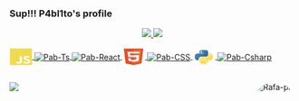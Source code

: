 ### Sup!!! P4bl1to's profile 

<div align="center">
  <a href="https://github.com/P4bl1to">
  <img height="120em" src="https://github-readme-stats.vercel.app/api?username=P4bl1to&show_icons=true&theme=tokyonight&include_all_commits=true&count_private=true"/>
  <img height="120em" src="https://github-readme-stats.vercel.app/api/top-langs/?username=P4bl1to&layout=compact&langs_count=7&theme=tokyonight"/>
</div>

  <div style="display: inline_block"><br>
  <img align="center" alt="Pab-Js" height="30" width="40" src="https://raw.githubusercontent.com/devicons/devicon/master/icons/javascript/javascript-plain.svg">
  <img align="center" alt="Pab-Ts" height="30" width="40" src="https://cdn.jsdelivr.net/gh/devicons/devicon/icons/c/c-original.svg">
  <img align="center" alt="Pab-React" height="30" width="40" src="https://cdn.jsdelivr.net/gh/devicons/devicon/icons/css3/css3-original.svg">
  <img align="center" alt="Pab-HTML" height="30" width="40" src="https://raw.githubusercontent.com/devicons/devicon/master/icons/html5/html5-original.svg">
  <img align="center" alt="Pab-CSS" height="30" width="40" src="https://cdn.jsdelivr.net/gh/devicons/devicon/icons/godot/godot-original.svg">
  <img align="center" alt="Pab-Python" height="30" width="40" src="https://raw.githubusercontent.com/devicons/devicon/master/icons/python/python-original.svg">
  <img align="center" alt="Pab-Csharp" height="30" width="40" src="https://cdn.jsdelivr.net/gh/devicons/devicon/icons/git/git-original.svg">
</div>

  ##
  
  <div> 
  <a href="https://www.linkedin.com/in/pablo-linhares-cavalcante-164aa820b/" target="_blank"><img src="https://img.shields.io/badge/-LinkedIn-%230077B5?style=for-the-badge&logo=linkedin&logoColor=white" target="_blank"></a> 
     <img align="right" alt="Rafa-pic" height="150" style="border-radius:50px;" src="https://cdn.discordapp.com/attachments/883774760088121344/989017515625709568/download20220603005909.png?width=676&height=676">

<!--
**P4bl1to/P4bl1to** is a ✨ _special_ ✨ repository because its `README.md` (this file) appears on your GitHub profile.

Here are some ideas to get you started:

- 🔭 I’m currently working on ...
- 🌱 I’m currently learning ...
- 👯 I’m looking to collaborate on ...
- 🤔 I’m looking for help with ...
- 💬 Ask me about ...
- 📫 How to reach me: ...
- 😄 Pronouns: ...
- ⚡ Fun fact: ...
-->
